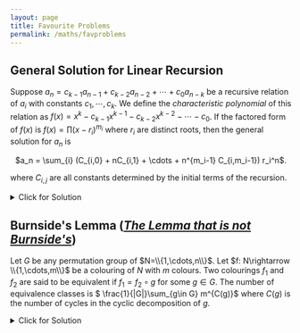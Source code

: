 ```yaml
---
layout: page
title: Favourite Problems
permalink: /maths/favproblems
---
```


## General Solution for Linear Recursion

Suppose $a_n = c_{k-1}a_{n-1}+c_{k-2}a_{n-2}+\cdots + c_{0}a_{n-k}$ be a recursive relation of $a_i$ with constants $c_1,\cdots,c_k$. We define the _characteristic polynomial_ of this relation as $f(x) = x^k - c_{k-1}x^{k-1}- c_{k-2}x^{k-2} - \cdots - c_0$. If the factored form of $f(x)$ is $f(x) = \prod (x-r_i)^{m_i}$ where $r_i$ are distinct roots, then the general solution for $a_n$ is

<p align=center> $a_n = \sum_{i} (C_{i,0} + nC_{i,1} + \cdots + n^{m_i-1} C_{i,m_i-1}) r_i^n$. </p>

where $C_{i,j}$ are all constants determined by the initial terms of the recursion.

<details>
<summary> Click for Solution </summary> 
Let $v_n=[a_n,a_{n-1},\cdots,a_{n-k+1}]$ for each $n\in \mathbb{Z}$. Note that if $M$ is the matrix
<p align=center>
$\begin{bmatrix}
c_{k-1} & 1 & 0 & \cdots & 0\\
c_{k-2} & 0 & 1 & \cdots & 0\\
c_{k-3} & 0 & 0 & \cdots & 0\\
\vdots & \vdots & \vdots & \ddots & \vdots\\
c_0 & 0 & 0 & \cdots & 0
\end{bmatrix}$
</p>
then $v_nM = v_{n+1}$ and thus $v_n = v_0 M^n$. It is easy to verify that $\text{det}(xI-M)=f(x)$ via induction by expanding the last row. Write $M=P^{-1} J P$ in Jordan Form. Hence $v_n = v_0P^{-1}J^n P$. Recall that $J^n$ is made up of $n$-th powers of Jordan blocks, whose entries are all in the form $r_i {n-j} \binom{n}{j}$ etc. $\binom{n}{j}$ is just a polynomial in $n$. Expanded out, the first entry $a_n$ of $v_n$ definitely has the form as stated in the problem.
</details>

## Burnside's Lemma ([_The Lemma that is not Burnside's_](https://en.wikipedia.org/wiki/Burnside%27s_lemma))

Let $G$ be any permutation group of $N=\\{1,\cdots,n\\}$. Let $f: N\rightarrow \\{1,\cdots,m\\}$ be a colouring of $N$ with $m$ colours. Two colourings $f_1$ and $f_2$ are said to be equivalent if $f_1=f_2 \circ g$ for some $g\in G$. The number of equivalence classes is $ \frac{1}{|G|}\sum_{g\in G} m^{C(g)}$
where $C(g)$ is the number of cycles in the cyclic decomposition of $g$.

<details>
<summary> Click for Solution </summary> 
Let $G$ act on the set $S= \{f_i\}$ of colourings by the rule $g(f) = f \circ g$. The number of colourings fixed by an element $g\in G$ is exactly $m^{C(g)}$ because for such colourings, every element of $\{1,\cdots,n\}$ situated in the same cycle of $g$ must have the same colour and elements situated in different cycles can freely have different colours. Therefore, using double counting, $\sum_{g\in G} m^{C(g)} = \sum_{f \in S} |\text{Stab}(f)|$. By the Orbit-Stabiliser theorem, $|\text{Stab}(f)| = \frac{|G|}{|O_f|} $ where $O_f$ is the orbit of $f$. In conclusion, the number of orbits in total is $\sum_{f\in S} \frac{1}{|O_f|} = \sum_{f\in S} \frac{|\text{Stab}(f)|}{|G|} = \frac{1}{|G|} \sum_{g\in G} m^{C(g)}$.
</details>
